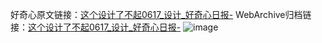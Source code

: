 好奇心原文链接：[这个设计了不起0617_设计_好奇心日报-](https://www.qdaily.com/articles/10897.html)
WebArchive归档链接：[这个设计了不起0617_设计_好奇心日报-](http://web.archive.org/web/20190623163352/https://www.qdaily.com/articles/10897.html)
![image](http://ww3.sinaimg.cn/large/007d5XDply1g3wcdrw63oj30u01hkjwd)